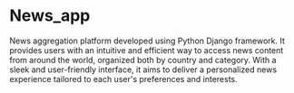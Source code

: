 # News_app
News aggregation platform developed using Python Django framework. It provides users with an intuitive and efficient way to access news content from around the world, organized both by country and category. With a sleek and user-friendly interface, it aims to deliver a personalized news experience tailored to each user's preferences and interests.
